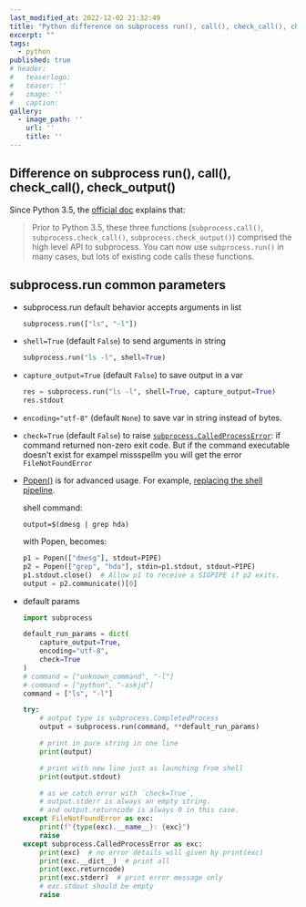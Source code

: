 ```yaml
---
last_modified_at: 2022-12-02 21:32:49
title: "Python difference on subprocess run(), call(), check_call(), check_output()"
excerpt: ""
tags:
  - python
published: true
# header:
#   teaserlogo:
#   teaser: ''
#   image: ''
#   caption:
gallery:
  - image_path: ''
    url: ''
    title: ''
---
```


## Difference on subprocess run(), call(), check_call(), check_output()

Since Python 3.5, the [official doc](https://docs.python.org/3.5/library/subprocess.html#older-high-level-api) explains that:

> Prior to Python 3.5, these three functions (`subprocess.call()`, `subprocess.check_call()`, `subprocess.check_output()`) comprised the high level API to subprocess. You can now use `subprocess.run()` in many cases, but lots of existing code calls these functions.

## subprocess.run common parameters

* subprocess.run default behavior accepts arguments in list

  ```python
  subprocess.run(["ls", "-l"])
  ```

* `shell=True` (default `False`) to send arguments in string

  ```python
  subprocess.run("ls -l", shell=True)
  ```

* `capture_output=True` (default `False`) to save output in a var

  ```python
  res = subprocess.run("ls -l", shell=True, capture_output=True)
  res.stdout
  ```

* `encoding="utf-8"` (default `None`) to save var in string instead of bytes.

* `check=True` (default `False`) to raise [`subprocess.CalledProcessError`](https://docs.python.org/3/library/subprocess.html#subprocess.CalledProcessError): if command returned non-zero exit code. But if the command executable doesn't exist for exampel missspellm you will get the error `FileNotFoundError`

* [Popen()](https://docs.python.org/3/library/subprocess.html#using-the-subprocess-module) is for advanced usage. For example, [replacing the shell pipeline](https://docs.python.org/3/library/subprocess.html#replacing-shell-pipeline).

  shell command:

  ```shell
  output=$(dmesg | grep hda)
  ```

  with Popen, becomes:

  ```python
  p1 = Popen(["dmesg"], stdout=PIPE)
  p2 = Popen(["grep", "hda"], stdin=p1.stdout, stdout=PIPE)
  p1.stdout.close()  # Allow p1 to receive a SIGPIPE if p2 exits.
  output = p2.communicate()[0]
  ```

* default params

  ```python
  import subprocess

  default_run_params = dict(
      capture_output=True,
      encoding="utf-8",
      check=True
  )
  # command = ["unknown_command", "-l"]
  # command = ["python", "-askjd"]
  command = ["ls", "-l"]

  try:
      # output type is subprocess.CompletedProcess
      output = subprocess.run(command, **default_run_params)

      # print in pure string in one line
      print(output)

      # print with new line just as launching from shell
      print(output.stdout)

      # as we catch error with `check=True`,
      # output.stderr is always an empty string.
      # and output.returncode is always 0 in this case.
  except FileNotFoundError as exc:
      print(f"{type(exc).__name__}: {exc}")
      raise
  except subprocess.CalledProcessError as exc:
      print(exc)  # no error details will given by print(exc)
      print(exc.__dict__)  # print all
      print(exc.returncode)
      print(exc.stderr)  # print error message only
      # exc.stdout should be empty
      raise
  ```
